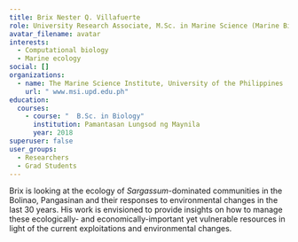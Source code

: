 ```yaml
---
title: Brix Nester Q. Villafuerte
role: University Research Associate, M.Sc. in Marine Science (Marine Biology) student
avatar_filename: avatar
interests:
  - Computational biology
  - Marine ecology
social: []
organizations:
  - name: The Marine Science Institute, University of the Philippines
    url: " www.msi.upd.edu.ph"
education:
  courses:
    - course: "  B.Sc. in Biology"
      institution: Pamantasan Lungsod ng Maynila
      year: 2018
superuser: false
user_groups:
  - Researchers
  - Grad Students
---
```

Brix is looking at the ecology of *Sargassum*-dominated communities in the Bolinao, Pangasinan and their responses to environmental changes in the last 30 years. His work is envisioned to provide insights on how to manage these ecologically- and economically-important yet vulnerable resources in light of the current exploitations and environmental changes.